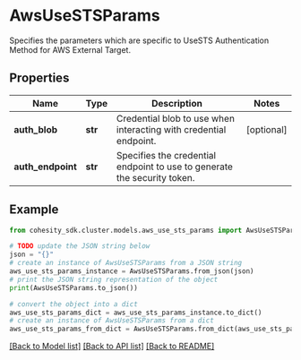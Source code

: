 # AwsUseSTSParams

Specifies the parameters which are specific to UseSTS Authentication Method for AWS External Target.

## Properties

Name | Type | Description | Notes
------------ | ------------- | ------------- | -------------
**auth_blob** | **str** | Credential blob to use when interacting with credential endpoint. | [optional] 
**auth_endpoint** | **str** | Specifies the credential endpoint to use to generate the security token. | 

## Example

```python
from cohesity_sdk.cluster.models.aws_use_sts_params import AwsUseSTSParams

# TODO update the JSON string below
json = "{}"
# create an instance of AwsUseSTSParams from a JSON string
aws_use_sts_params_instance = AwsUseSTSParams.from_json(json)
# print the JSON string representation of the object
print(AwsUseSTSParams.to_json())

# convert the object into a dict
aws_use_sts_params_dict = aws_use_sts_params_instance.to_dict()
# create an instance of AwsUseSTSParams from a dict
aws_use_sts_params_from_dict = AwsUseSTSParams.from_dict(aws_use_sts_params_dict)
```
[[Back to Model list]](../README.md#documentation-for-models) [[Back to API list]](../README.md#documentation-for-api-endpoints) [[Back to README]](../README.md)



